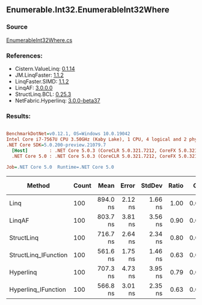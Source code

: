 ﻿## Enumerable.Int32.EnumerableInt32Where

### Source
[EnumerableInt32Where.cs](../LinqBenchmarks/Enumerable/Int32/EnumerableInt32Where.cs)

### References:
- Cistern.ValueLinq: [0.1.14](https://www.nuget.org/packages/Cistern.ValueLinq/0.1.14)
- JM.LinqFaster: [1.1.2](https://www.nuget.org/packages/JM.LinqFaster/1.1.2)
- LinqFaster.SIMD: [1.1.2](https://www.nuget.org/packages/LinqFaster.SIMD/1.0.3)
- LinqAF: [3.0.0.0](https://www.nuget.org/packages/LinqAF/3.0.0.0)
- StructLinq.BCL: [0.25.3](https://www.nuget.org/packages/StructLinq.BCL/0.25.3)
- NetFabric.Hyperlinq: [3.0.0-beta37](https://www.nuget.org/packages/NetFabric.Hyperlinq/3.0.0-beta37)

### Results:
``` ini

BenchmarkDotNet=v0.12.1, OS=Windows 10.0.19042
Intel Core i7-7567U CPU 3.50GHz (Kaby Lake), 1 CPU, 4 logical and 2 physical cores
.NET Core SDK=5.0.200-preview.21079.7
  [Host]        : .NET Core 5.0.3 (CoreCLR 5.0.321.7212, CoreFX 5.0.321.7212), X64 RyuJIT
  .NET Core 5.0 : .NET Core 5.0.3 (CoreCLR 5.0.321.7212, CoreFX 5.0.321.7212), X64 RyuJIT

Job=.NET Core 5.0  Runtime=.NET Core 5.0  

```
|               Method | Count |     Mean |   Error |  StdDev | Ratio |  Gen 0 | Gen 1 | Gen 2 | Allocated |
|--------------------- |------ |---------:|--------:|--------:|------:|-------:|------:|------:|----------:|
|                 Linq |   100 | 894.0 ns | 2.12 ns | 1.66 ns |  1.00 | 0.0458 |     - |     - |      96 B |
|               LinqAF |   100 | 803.7 ns | 3.81 ns | 3.56 ns |  0.90 | 0.0191 |     - |     - |      40 B |
|           StructLinq |   100 | 716.7 ns | 2.64 ns | 2.34 ns |  0.80 | 0.0305 |     - |     - |      64 B |
| StructLinq_IFunction |   100 | 561.6 ns | 1.75 ns | 1.46 ns |  0.63 | 0.0191 |     - |     - |      40 B |
|            Hyperlinq |   100 | 707.3 ns | 4.73 ns | 3.95 ns |  0.79 | 0.0191 |     - |     - |      40 B |
|  Hyperlinq_IFunction |   100 | 566.8 ns | 3.01 ns | 2.35 ns |  0.63 | 0.0191 |     - |     - |      40 B |
